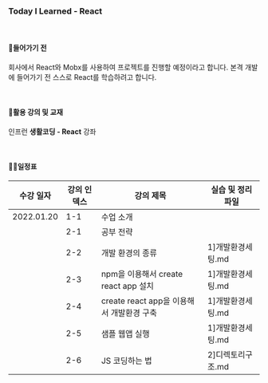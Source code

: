 ### Today I Learned - React

<br>

#### 🔨들어가기 전

회사에서 React와 Mobx를 사용하여 프로젝트를 진행할 예정이라고 합니다.
본격 개발에 들어가기 전 스스로 React를 학습하려고 합니다.

<br>

#### 🎁활용 강의 및 교재

인프런 **생활코딩 - React** 강좌

<br>

#### ✍🏻일정표

| 수강 일자  | 강의 인덱스 | 강의 제목                   | 실습 및 정리파일                                    |
| ---------- | ----------- | --------------------------- | --------------------------------------------------- |
| 2022.01.20 | 1-1         | 수업 소개                   | |
|            | 2-1         | 공부 전략                   | |
|            | 2-2         | 개발 환경의 종류             | 1]개발환경세팅.md |
|            | 2-3         | npm을 이용해서 create react app 설치 | 1]개발환경세팅.md |
|            | 2-4         | create react app을 이용해서 개발환경 구축 | 1]개발환경세팅.md |
|            | 2-5         | 샘플 웹앱 실행               | 1]개발환경세팅.md |
|            | 2-6         | JS 코딩하는 법 | 2]디렉토리구조.md |

